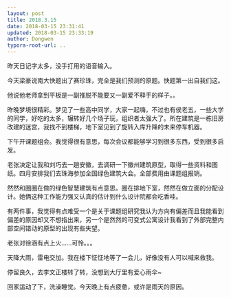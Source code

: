 ```yaml
---
layout: post
title: 2018.3.15
date: 2018-03-15 23:31:41
updated: 2018-03-15 23:33:19
author: Dongwen
typora-root-url: ..
---
```




昨天日记字太多，没手打用的语音输入。

今天梁豪说南大快题出了赛珍珠，完全是我们预测的原题。快题第一出自我们这。

他说他老师拿到平板是一副推脱不能要又一副爱不释手的样子。。

昨晚梦境很精彩。梦见了一些高中同学，大家一起嗨，不过也有侯老五，一些大学的同学，好吃的太多，辗转好几个场子玩，组织者太强大了。所在建筑是一栋旧房改建的迷宫，我找不到楼梯，地下室见到了旋转入库升降的未来停车机器。

下午开课题组会。我觉得很有意思，每次会议都能够学习到很多东西，受到很多启发。

老张决定让我和刘巧去一趟安徽，去调研一下徽州建筑原型，取得一些资料和图纸。四月安排我们去珠海参加全国绿色建筑大会。全部费用由课题组报销。

然然和圈圈在做的绿色智慧建筑有点意思。圈在排地下室，然然在做立面的分配设计。她俩这种工作能力强又认真的估计到什么设计院都会吃香哇。

有两件事，我觉得有点难受一个是关于课题组研究我认为方向有偏差而且我能看到偏差的原因却又不想指出来，另一个是然然的可变式公寓设计我看到了外部完整内部空间错动的原型的出现有些失望。

老张对徐涵有点上火……可怜。。。

天降大雨，雷电交加。我在楼下怔怔地等了一会儿，好像没有人可以喊来救我。

停留良久，去李文正楼转了转，没想到大厅里有爱心雨伞~

回家运动了下，洗澡睡觉。今天晚上有点疲惫，或许是雨天的原因。 